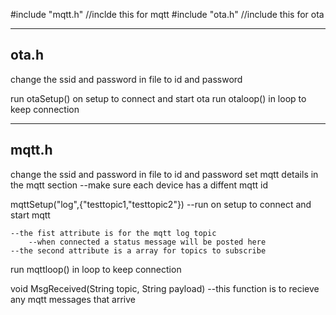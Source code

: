 #include "mqtt.h"  //inclde this for mqtt
#include "ota.h"        //include this for ota

-------------------------------
ota.h
-------------------------------
change the ssid and password in file to id and password

run otaSetup() on setup to connect and start ota
run otaloop() in loop to keep connection


-------------------------------
mqtt.h
-------------------------------
change the ssid and password in file to id and password
set mqtt details in the mqtt section
 --make sure each device has a diffent mqtt id


mqttSetup("log",{"testtopic1,"testtopic2"}) 
    --run on setup to connect and start mqtt

    --the fist attribute is for the mqtt log topic
        --when connected a status message will be posted here
    --the second attribute is a array for topics to subscribe

run mqttloop() in loop to keep connection

void MsgReceived(String topic, String payload)
    --this function is to recieve any mqtt messages that arrive